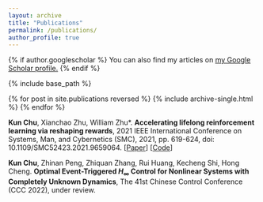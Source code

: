 ```yaml
---
layout: archive
title: "Publications"
permalink: /publications/
author_profile: true
---
```


{% if author.googlescholar %}
  You can also find my articles on <u><a href="{{author.googlescholar}}">my Google Scholar profile</a>.</u>
{% endif %}

{% include base_path %}

{% for post in site.publications reversed %}
  {% include archive-single.html %}
{% endfor %}

**Kun Chu**, Xianchao Zhu, William Zhu*. **Accelerating lifelong reinforcement learning via reshaping rewards**, 2021 IEEE International Conference on Systems, Man, and Cybernetics (SMC), 2021, pp. 619-624, doi: 10.1109/SMC52423.2021.9659064. [[Paper](https://ieeexplore.ieee.org/document/9659064)] [[Code](https://github.com/Kchu/LifelongRL)]

**Kun Chu**, Zhinan Peng, Zhiquan Zhang, Rui Huang, Kecheng Shi, Hong Cheng. **Optimal Event-Triggered $H_{\infty}$ Control for Nonlinear Systems with Completely Unknown Dynamics**, The 41st Chinese Control Conference (CCC 2022), under review.